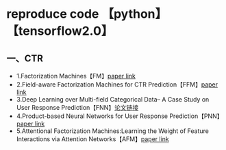 reproduce code 【python】【tensorflow2.0】
====
一、CTR
-------
* 1.Factorization Machines【FM】[paper link](http://citeseerx.ist.psu.edu/viewdoc/download?doi=10.1.1.393.8529&rep=rep1&type=pdf)  
* 2.Field-aware Factorization Machines for CTR Prediction【FFM】[paper link](https://www.csie.ntu.edu.tw/~cjlin/papers/ffm.pdf)  
* 3.Deep Learning over Multi-field Categorical Data– A Case Study on User Response Prediction【FNN】[论文链接](https://arxiv.org/pdf/1601.02376.pdf)  
* 4.Product-based Neural Networks for User Response Prediction【PNN】[paper link](https://arxiv.org/pdf/1601.02376.pdf)  
* 5.Attentional Factorization Machines:Learning the Weight of Feature Interactions via Attention Networks【AFM】[paper link](https://arxiv.org/pdf/1708.04617.pdf)  
